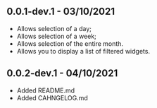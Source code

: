 ## 0.0.1-dev.1 - 03/10/2021

* Allows selection of a day;
* Allows selection of a week;
* Allows selection of the entire month.
* Allows you to display a list of filtered widgets.

## 0.0.2-dev.1 - 04/10/2021

* Added README.md 
* Added CAHNGELOG.md